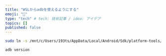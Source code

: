 ```yaml
---
title: "WSLからadbを使えるようにする"
emoji: "📑"
type: "tech" # tech: 技術記事 / idea: アイデア
topics: []
published: false
---
```





```bash
sudo ln -s /mnt/c/Users/193ts/AppData/Local/Android/Sdk/platform-tools/adb.exe /usr/local/bin/adb
```

```bash
adb version
```


